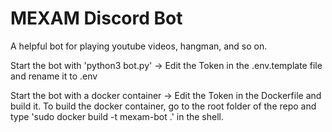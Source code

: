 # MEXAM Discord Bot
A helpful bot for playing youtube videos, hangman, and so on.

Start the bot with 'python3 bot.py' -> Edit the Token in the .env.template file and rename it to .env

Start the bot with a docker container -> Edit the Token in the Dockerfile and build it.
To build the docker container, go to the root folder of the repo and type 'sudo docker build -t mexam-bot .' in the shell.
